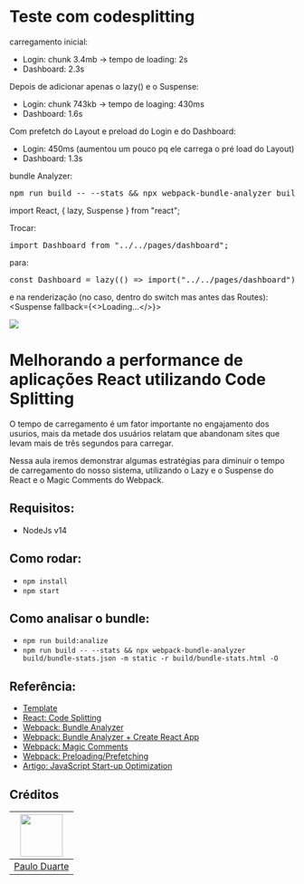 # Teste com codesplitting

carregamento inicial:
- Login: chunk 3.4mb -> tempo de loading: 2s
- Dashboard: 2.3s

Depois de adicionar apenas o lazy() e o Suspense:
- Login: chunk 743kb -> tempo de loaging: 430ms
- Dashboard: 1.6s

Com prefetch do Layout e preload do Login e do Dashboard:
- Login: 450ms (aumentou um pouco pq ele carrega o pré load do Layout)
- Dashboard: 1.3s

bundle Analyzer:
<pre>npm run build -- --stats && npx webpack-bundle-analyzer build/bundle-stats.json -m static -r build/bundle-stats.html -O</pre>

import React, { lazy, Suspense } from "react";

Trocar:
<pre>import Dashboard from "../../pages/dashboard";</pre>
para:
<pre>const Dashboard = lazy(() => import("../../pages/dashboard"));</pre>

e na renderização (no caso, dentro do switch mas antes das Routes):
<Suspense fallback={<>Loading...</>}>




<img src="https://storage.googleapis.com/golden-wind/experts-club/capa-github.svg" />

# Melhorando a performance de aplicações React utilizando Code Splitting


O tempo de carregamento é um fator importante no engajamento dos usurios, mais da metade dos usuários relatam que abandonam sites que levam mais de três segundos para carregar.

Nessa aula iremos demonstrar algumas estratégias para diminuir o tempo de carregamento do nosso sistema, utilizando o Lazy e o Suspense do React e o Magic Comments do Webpack.


## Requisitos:
 - NodeJs v14


## Como rodar:
 - `npm install`
 - `npm start`


## Como analisar o bundle:
 - `npm run build:analize`
 - `npm run build -- --stats && npx webpack-bundle-analyzer build/bundle-stats.json -m static -r build/bundle-stats.html -O`


## Referência:

 - [Template](https://github.com/flatlogic/react-material-admin)
 - [React: Code Splitting](https://reactjs.org/docs/code-splitting.html)
 - [Webpack: Bundle Analyzer](https://github.com/webpack-contrib/webpack-bundle-analyzer)
 - [Webpack: Bundle Analyzer + Create React App](https://github.com/facebook/create-react-app/issues/3518#issuecomment-454144586)
 - [Webpack: Magic Comments](https://webpack.js.org/api/module-methods/#magic-comments)
 - [Webpack: Preloading/Prefetching](https://webpack.js.org/guides/code-splitting/#prefetchingpreloading-modules)
 - [Artigo: JavaScript Start-up Optimization](https://developers.google.com/web/fundamentals/performance/optimizing-content-efficiency/javascript-startup-optimization)


## Créditos

| [<img src="https://avatars.githubusercontent.com/u/3427262?v=4" width="75px;"/>](https://github.com/paulopaquielli) |
| :-: |
|[Paulo Duarte](https://github.com/paulopaquielli)|
